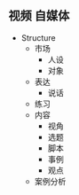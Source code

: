 ## 视频 自媒体
- Structure
	- 市场
		- 人设
		- 对象
	- 表达
		- 说话
	- 练习
	- 内容
		- 视角
		- 选题
		- 脚本
		- 事例
		- 观点
	- 案例分析